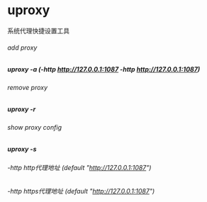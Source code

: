 # uproxy
系统代理快捷设置工具

###### add proxy
##### uproxy -a (-http http://127.0.0.1:1087 -http http://127.0.0.1:1087)
###### remove proxy
##### uproxy -r
###### show proxy config
##### uproxy -s

###### -http http代理地址 (default "http://127.0.0.1:1087")
###### -http  https代理地址 (default "http://127.0.0.1:1087")